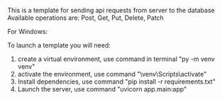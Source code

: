 This is a template for sending api requests from server to the database 
Available operations are: Post, Get, Put, Delete, Patch 

For Windows:

To launch a template you will need:
  1. create a virtual environment, use command in terminal "py -m venv venv"
  2. activate the environment, use command "\venv\Scripts\activate"
  3. Install dependencies, use command "pip install -r requirements.txt"
  4. Launch the server, use command "uvicorn app.main:app" 
